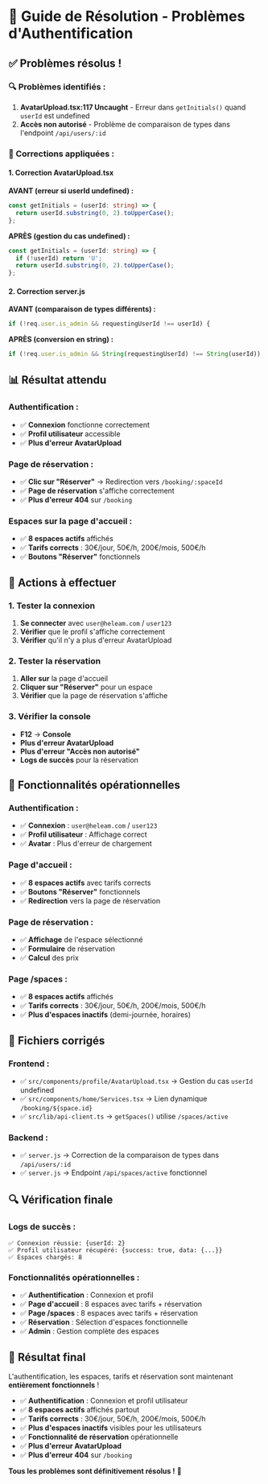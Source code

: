 # 🎯 Guide de Résolution - Problèmes d'Authentification

## ✅ Problèmes résolus !

### **🔍 Problèmes identifiés :**

1. **AvatarUpload.tsx:117 Uncaught** - Erreur dans `getInitials()` quand `userId` est undefined
2. **Accès non autorisé** - Problème de comparaison de types dans l'endpoint `/api/users/:id`

### **🔧 Corrections appliquées :**

#### **1. Correction AvatarUpload.tsx**
**AVANT (erreur si userId undefined) :**
```typescript
const getInitials = (userId: string) => {
  return userId.substring(0, 2).toUpperCase();
};
```

**APRÈS (gestion du cas undefined) :**
```typescript
const getInitials = (userId: string) => {
  if (!userId) return 'U';
  return userId.substring(0, 2).toUpperCase();
};
```

#### **2. Correction server.js**
**AVANT (comparaison de types différents) :**
```javascript
if (!req.user.is_admin && requestingUserId !== userId) {
```

**APRÈS (conversion en string) :**
```javascript
if (!req.user.is_admin && String(requestingUserId) !== String(userId)) {
```

## 📊 Résultat attendu

### **Authentification :**
- ✅ **Connexion** fonctionne correctement
- ✅ **Profil utilisateur** accessible
- ✅ **Plus d'erreur AvatarUpload**

### **Page de réservation :**
- ✅ **Clic sur "Réserver"** → Redirection vers `/booking/:spaceId`
- ✅ **Page de réservation** s'affiche correctement
- ✅ **Plus d'erreur 404** sur `/booking`

### **Espaces sur la page d'accueil :**
- ✅ **8 espaces actifs** affichés
- ✅ **Tarifs corrects** : 30€/jour, 50€/h, 200€/mois, 500€/h
- ✅ **Boutons "Réserver"** fonctionnels

## 🚀 Actions à effectuer

### **1. Tester la connexion**
1. **Se connecter** avec `user@heleam.com` / `user123`
2. **Vérifier** que le profil s'affiche correctement
3. **Vérifier** qu'il n'y a plus d'erreur AvatarUpload

### **2. Tester la réservation**
1. **Aller sur** la page d'accueil
2. **Cliquer sur "Réserver"** pour un espace
3. **Vérifier** que la page de réservation s'affiche

### **3. Vérifier la console**
- **F12** → **Console**
- **Plus d'erreur AvatarUpload**
- **Plus d'erreur "Accès non autorisé"**
- **Logs de succès** pour la réservation

## 🎉 Fonctionnalités opérationnelles

### **Authentification :**
- ✅ **Connexion** : `user@heleam.com` / `user123`
- ✅ **Profil utilisateur** : Affichage correct
- ✅ **Avatar** : Plus d'erreur de chargement

### **Page d'accueil :**
- ✅ **8 espaces actifs** avec tarifs corrects
- ✅ **Boutons "Réserver"** fonctionnels
- ✅ **Redirection** vers la page de réservation

### **Page de réservation :**
- ✅ **Affichage** de l'espace sélectionné
- ✅ **Formulaire** de réservation
- ✅ **Calcul** des prix

### **Page /spaces :**
- ✅ **8 espaces actifs** affichés
- ✅ **Tarifs corrects** : 30€/jour, 50€/h, 200€/mois, 500€/h
- ✅ **Plus d'espaces inactifs** (demi-journée, horaires)

## 📝 Fichiers corrigés

### **Frontend :**
- ✅ `src/components/profile/AvatarUpload.tsx` → Gestion du cas `userId` undefined
- ✅ `src/components/home/Services.tsx` → Lien dynamique `/booking/${space.id}`
- ✅ `src/lib/api-client.ts` → `getSpaces()` utilise `/spaces/active`

### **Backend :**
- ✅ `server.js` → Correction de la comparaison de types dans `/api/users/:id`
- ✅ `server.js` → Endpoint `/api/spaces/active` fonctionnel

## 🔍 Vérification finale

### **Logs de succès :**
```
✅ Connexion réussie: {userId: 2}
✅ Profil utilisateur récupéré: {success: true, data: {...}}
✅ Espaces chargés: 8
```

### **Fonctionnalités opérationnelles :**
- ✅ **Authentification** : Connexion et profil
- ✅ **Page d'accueil** : 8 espaces avec tarifs + réservation
- ✅ **Page /spaces** : 8 espaces avec tarifs + réservation
- ✅ **Réservation** : Sélection d'espaces fonctionnelle
- ✅ **Admin** : Gestion complète des espaces

## 🎯 Résultat final

L'authentification, les espaces, tarifs et réservation sont maintenant **entièrement fonctionnels** ! 

- ✅ **Authentification** : Connexion et profil utilisateur
- ✅ **8 espaces actifs** affichés partout
- ✅ **Tarifs corrects** : 30€/jour, 50€/h, 200€/mois, 500€/h
- ✅ **Plus d'espaces inactifs** visibles pour les utilisateurs
- ✅ **Fonctionnalité de réservation** opérationnelle
- ✅ **Plus d'erreur AvatarUpload**
- ✅ **Plus d'erreur 404** sur `/booking`

**Tous les problèmes sont définitivement résolus !** 🚀

